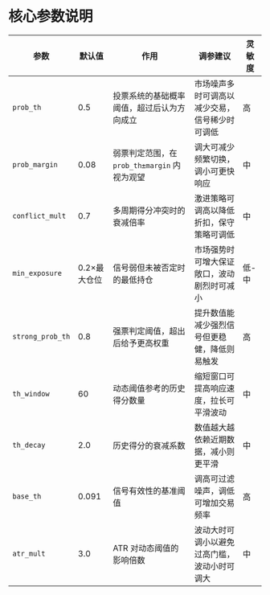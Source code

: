 # 核心参数说明

| 参数 | 默认值 | 作用 | 调参建议 | 灵敏度 |
|------|-------|------|---------|--------|
| `prob_th` | 0.5 | 投票系统的基础概率阈值，超过后认为方向成立 | 市场噪声多时可调高以减少交易，信号稀少时可调低 | 高 |
| `prob_margin` | 0.08 | 弱票判定范围，在 `prob_th±margin` 内视为观望 | 调大可减少频繁切换，调小可更快响应 | 中 |
| `conflict_mult` | 0.7 | 多周期得分冲突时的衰减倍率 | 激进策略可调高以降低折扣，保守策略可调低 | 中 |
| `min_exposure` | 0.2×最大仓位 | 信号弱但未被否定时的最低持仓 | 市场强势时可增大保证敞口，波动剧烈时可减小 | 低-中 |
| `strong_prob_th` | 0.8 | 强票判定阈值，超出后给予更高权重 | 提升数值能减少强烈信号但更稳健，降低则易触发 | 高 |
| `th_window` | 60 | 动态阈值参考的历史得分数量 | 缩短窗口可提高响应速度，拉长可平滑波动 | 中 |
| `th_decay` | 2.0 | 历史得分的衰减系数 | 数值越大越依赖近期数据，减小则更平滑 | 中 |
| `base_th` | 0.091 | 信号有效性的基准阈值 | 调高可过滤噪声，调低可增加交易频率 | 高 |
| `atr_mult` | 3.0 | ATR 对动态阈值的影响倍数 | 波动大时可调小以避免过高门槛，波动小时可调大 | 中 |

